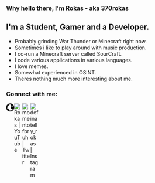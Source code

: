 ### Why hello there, I'm Rokas - aka 370rokas

## I'm a Student, Gamer and a Developer.

- Probably grinding War Thunder or Minecraft right now.
- Sometimes i like to play around with music production.
- I co-run a Minecraft server called SourCraft.
- I code various applications in various languages.
- I love memes.
- Somewhat experienced in OSINT.
- Theres nothing much more interesting about me.

### Connect with me:

[<img align="left" alt="rokas.gamingmiux.eu" width="22px" src="https://raw.githubusercontent.com/iconic/open-iconic/master/svg/globe.svg" />][website]
[<img align="left" alt="Rokas | YouTube" width="22px" src="https://cdn.jsdelivr.net/npm/simple-icons@v3/icons/youtube.svg" />][youtube]
[<img align="left" alt="momentofbruh | Twitter" width="22px" src="https://cdn.jsdelivr.net/npm/simple-icons@v3/icons/twitter.svg" />][twitter]
[<img align="left" alt="definatelly_rokas | Instagram" width="22px" src="https://cdn.jsdelivr.net/npm/simple-icons@v3/icons/instagram.svg" />][instagram]

<br />
<br />
<br />

[website]: https://rokas.gamingmix.eu
[twitter]: https://twitter.com/momentofbruh
[youtube]: https://youtube.com/channel/UCnxRonX5agFn63WUYhQgUVA
[instagram]: https://instagram.com/definatelly_rokas/

